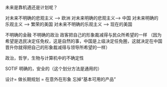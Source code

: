 未来是靠机遇还是计划呢？

对未来不明确的悲观主义 --> 欧洲
对未来明确的悲观主义--> 中国
对未来明确的乐观主义 --> 繁荣的美国
对未来不明确的乐观主义 --> 现在的美国


不明确的金融
不明确的政治 政客把自己的形象裁减得与民众所希望的一样 （因为希望是选民决定任免权，这是自然的事，中国是上级决定任免圈，这就决定在中国晋升你就得把自己的形象裁减得与领导所希望的一样）

政治，哲学，生物与计算机中的不确定性

SOTIF 明确的，安全的（这个划分方法是通用的）

设计= 做长期规划 = 在意外在形象   忘掉“基本可用的产品”